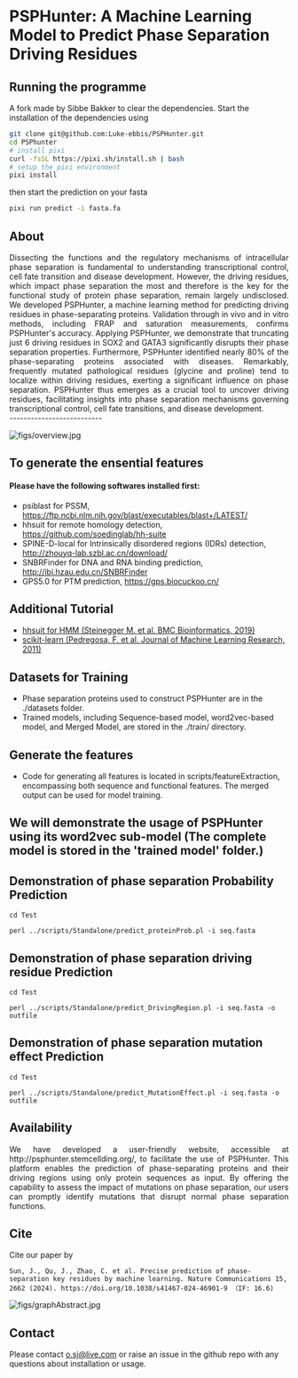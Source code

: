 
# PSPHunter: A Machine Learning Model to Predict Phase Separation Driving Residues

## Running the programme

A fork made by Sibbe Bakker to clear the dependencies. Start the installation
of the dependencies using

```bash
git clone git@github.com:Luke-ebbis/PSPHunter.git
cd PSPhunter
# install pixi
curl -fsSL https://pixi.sh/install.sh | bash
# setup the pixi environment
pixi install
```
then start the prediction on your fasta

```bash
pixi run predict -i fasta.fa
```

## About

<div style="text-align: justify"> Dissecting the functions and the regulatory mechanisms of intracellular phase separation is fundamental to understanding transcriptional control, cell fate transition and disease development. However, the driving residues, which impact phase separation the most and therefore is the key for the functional study of protein phase separation, remain largely undisclosed. We developed PSPHunter, a machine learning method for predicting driving residues in phase-separating proteins. Validation through in vivo and in vitro methods, including FRAP and saturation measurements, confirms PSPHunter's accuracy. Applying PSPHunter, we demonstrate that truncating just 6 driving residues in SOX2 and GATA3 significantly disrupts their phase separation properties. Furthermore, PSPHunter identified nearly 80% of the phase-separating proteins associated with diseases. Remarkably, frequently mutated pathological residues (glycine and proline) tend to localize within driving residues, exerting a significant influence on phase separation. PSPHunter thus emerges as a crucial tool to uncover driving residues, facilitating insights into phase separation mechanisms governing transcriptional control, cell fate transitions, and disease development. </div>
--------------------------

![figs/overview.jpg](https://github.com/jsun9003/PSPHunter/blob/main/figs/overview.jpg)

## To generate the ensential features

#### Please have the following softwares installed first:
- psiblast for PSSM, https://ftp.ncbi.nlm.nih.gov/blast/executables/blast+/LATEST/
- hhsuit for remote homology detection, https://github.com/soedinglab/hh-suite
- SPINE-D-local for Intrinsically disordered regions (IDRs) detection, http://zhouyq-lab.szbl.ac.cn/download/
- SNBRFinder for DNA and RNA binding prediction, http://ibi.hzau.edu.cn/SNBRFinder
- GPS5.0 for PTM prediction, https://gps.biocuckoo.cn/

## Additional Tutorial
- [hhsuit for HMM (Steinegger M. et al. BMC Bioinformatics, 2019)](https://github.com/soedinglab/hh-suite)
- [scikit-learn (Pedregosa, F. et al. Journal of Machine Learning Research, 2011)](https://scikit-learn.org/stable/getting_started.html)

## Datasets for Training
- Phase separation proteins used to construct PSPHunter are in the ./datasets folder.
- Trained models, including Sequence-based model, word2vec-based model, and Merged Model, are stored in the ./train/ directory.

## Generate the features
- Code for generating all features is located in scripts/featureExtraction, encompassing both sequence and functional features. The merged output can be used for model training.

## We will demonstrate the usage of PSPHunter using its word2vec sub-model (The complete model is stored in the 'trained model' folder.)
## Demonstration of phase separation Probability Prediction
`cd Test`

`perl ../scripts/Standalone/predict_proteinProb.pl -i seq.fasta`

## Demonstration of phase separation driving residue Prediction
`cd Test`

`perl ../scripts/Standalone/predict_DrivingRegion.pl -i seq.fasta -o outfile`

## Demonstration of phase separation mutation effect Prediction
`cd Test`

`perl ../scripts/Standalone/predict_MutationEffect.pl -i seq.fasta -o outfile`


## Availability
<div style="text-align: justify">We have developed a user-friendly website, accessible at http://psphunter.stemcellding.org/, to facilitate the use of PSPHunter. This platform enables the prediction of phase-separating proteins and their driving regions using only protein sequences as input. By offering the capability to assess the impact of mutations on phase separation, our users can promptly identify mutations that disrupt normal phase separation functions.</div> 

## Cite

Cite our paper by

```
Sun, J., Qu, J., Zhao, C. et al. Precise prediction of phase-separation key residues by machine learning. Nature Communications 15, 2662 (2024). https://doi.org/10.1038/s41467-024-46901-9 （IF: 16.6)
```

![figs/graphAbstract.jpg](https://github.com/jsun9003/PSPHunter/blob/main/figs/graphAbstract.jpg)

## Contact

Please contact o.sj@live.com or raise an issue in the github repo with any questions about installation or usage. 
